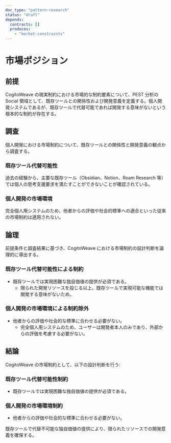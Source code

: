 ```yaml
---
doc_type: "pattern-research"
status: "draft"
depends:
  contracts: []
  produces:
    - "market-constraints"
---
```


# 市場ポジション

## 前提

CogitoWeave の現実制約における市場的な制約要素について、PEST 分析の Social 領域として、既存ツールとの関係性および開発意義を定義する。個人開発システムであるが、既存ツールで代替可能であれば開発する意味がないという根本的な制約が存在する。

## 調査

個人開発における市場制約について、既存ツールとの関係性と開発意義の観点から調査する。

### 既存ツール代替可能性

過去の経験から、主要な既存ツール（Obsidian、Notion、Roam Research 等）では個人の思考支援要求を満たすことができないことが確認されている。

### 個人開発の市場環境

完全個人用システムのため、他者からの評価や社会的標準への適合といった従来の市場制約は適用されない。

## 論理

前提条件と調査結果に基づき、CogitoWeave における市場制約の設計判断を論理的に導出する。

### 既存ツール代替可能性による制約

- 既存ツールでは実現困難な独自価値の提供が必須である。
  - 限られた開発リソースを投じる以上、既存ツールで実現可能な機能では開発する意味がないため。

### 個人開発の市場環境による制約除外

- 他者からの評価や社会的な標準に合わせる必要がない。
  - 完全個人用システムのため、ユーザーは開発者本人のみであり、外部からの評価を考慮する必要がない。

## 結論

CogitoWeave の市場制約として、以下の設計判断を行う:

<!-- FOUNDATION_BEGIN: market-constraints -->

### 既存ツール代替可能性制約

- 既存ツールでは実現困難な独自価値の提供が必須である。

### 個人開発の市場環境制約

- 他者からの評価や社会的な標準に合わせる必要がない。

<!-- FOUNDATION_END: market-constraints -->

既存ツールで代替不可能な独自価値の提供により、限られたリソースでの開発意義を確保する。
